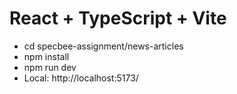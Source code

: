 # React + TypeScript + Vite
- cd specbee-assignment/news-articles
- npm install
- npm run dev
- Local:   http://localhost:5173/
